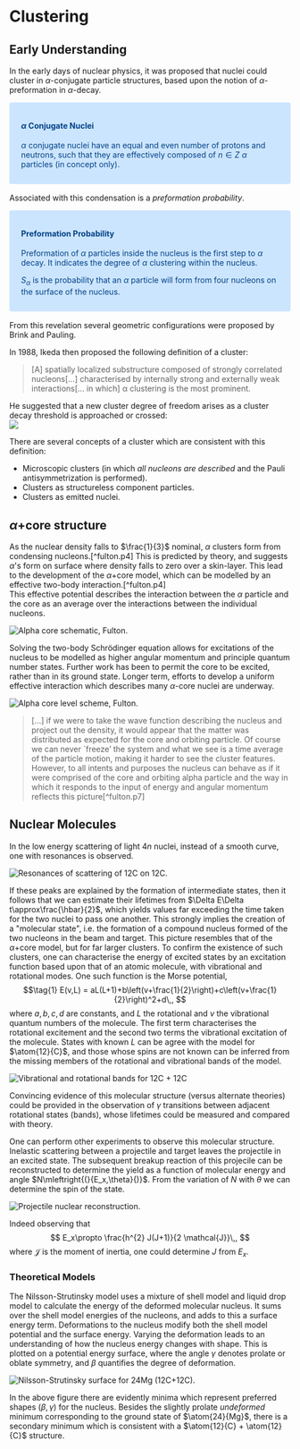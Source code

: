 Clustering
==========

<!-- notes-->
<!--
Initially (Brink, Pauling) proposed geometric clustering configurations. Ikeda followed with 
high BE of alpha means easy formation
high first ex means remains unpeturbed[bailey]
-->
<!-- end notes -->
Early Understanding
-------------------
In the early days of nuclear physics, it was proposed that nuclei could cluster in $\alpha$-conjugate particle structures, based upon the notion of $\alpha$-preformation in $\alpha$-decay. 
  <div style="color: #004085;background-color: #cce5ff;border-color: #b8daff;position: relative;padding: .75rem 1.25rem;margin-bottom: 1rem;border: 1px solid transparent;border-radius: .25rem;">

  #### $\alpha$ Conjugate Nuclei

  $\alpha$ conjugate nuclei have an equal and even number of protons and neutrons, such that they are effectively composed of $n\in Z$ $\alpha$ particles (in concept only).

  </div>
  
  Associated with this condensation is a _preformation probability_.

  <div style="color: #004085;background-color: #cce5ff;border-color: #b8daff;position: relative;padding: .75rem 1.25rem;margin-bottom: 1rem;border: 1px solid transparent;border-radius: .25rem;">

  #### Preformation Probability

  Preformation of $\alpha$ particles inside the nucleus is the first step to $\alpha$ decay. It indicates the degree of $\alpha$ clustering within the nucleus.

  $S_\alpha$ is the probability that an $\alpha$ particle will form from four nucleons on the surface of the nucleus.

</div>
From this revelation several geometric configurations were proposed by Brink and Pauling.


In 1988, Ikeda then proposed the following definition of a cluster:

> [A] spatially localized substructure composed of strongly correlated nucleons[...] characterised by internally strong and externally weak interactions[... in which] α clustering is the most prominent.

He suggested that a new cluster degree of freedom arises as a cluster decay threshold is approached or crossed:  
![](ikeda.png)

There are several concepts of a cluster which are consistent with this definition:
- Microscopic clusters (in which _all nucleons are described_ and the Pauli antisymmetrization is performed).
- Clusters as structureless component particles.
- Clusters as emitted nuclei.

$\alpha$+core structure
-----------------------
As the nuclear density falls to $\frac{1}{3}$ nominal, $\alpha$ clusters form from condensing nucleons.[^fulton.p4] This is predicted by theory, and suggests $\alpha$'s form on surface where density falls to zero over a skin-layer. This lead to the development of the $\alpha$+core model, which can be modelled by an effective two-body interaction.[^fulton.p4]  
This effective potential describes the interaction between
the $\alpha$ particle and the core as an average over
the interactions between the individual nucleons.

![Alpha core schematic, Fulton.](alpha-core-schematic.png)

Solving the two-body Schrödinger equation allows for excitations of the nucleus to be modelled as higher angular momentum and principle quantum number states. Further work has been to permit the core to be excited, rather than in its ground state. Longer term, efforts to develop a uniform effective interaction which describes many $\alpha$-core nuclei are underway.
 
![Alpha core level scheme, Fulton.](alpha-core.png)  

> [...] if we were to take the wave function
describing the nucleus and project out the density, it would
appear that the matter was distributed as expected for the
core and orbiting particle. Of course we can never `freeze’
the system and what we see is a time average of the particle motion, making it harder to see the cluster features.
However, to all intents and purposes the nucleus can behave as if it were comprised of the core and orbiting alpha particle and the way in which it responds to the input of energy and angular momentum reflects this picture[^fulton.p7]


<!-- TODO mention other types of cluster particles -->

Nuclear Molecules
-----------------

In the low energy scattering of light $4n$ nuclei, instead of a smooth curve, one with resonances is observed.

![Resonances of scattering of 12C on 12C.](resonances.png)

If these peaks are explained by the formation of intermediate states, then it follows that we can estimate their lifetimes from $\Delta E\Delta t\approx\frac{\hbar}{2}$, which yields values far exceeding the time taken for the two nuclei to pass one another. This strongly implies the creation of a "molecular state", i.e. the formation of a compound nucleus formed of the two nucleons in the beam and target. This picture resembles that of the $\alpha$+core model, but for far larger clusters. To confirm the existence of such clusters, one can characterise the energy of excited states by an excitation function based upon that of an atomic molecule, with vibrational and rotational modes. One such function is the Morse potential, 
$$\tag{1}
    E(v,L) = aL(L+1)+b\left(v+\frac{1}{2}\right)+c\left(v+\frac{1}{2}\right)^2+d\,,
$$
where $a,b,c,d$ are constants, and $L$ the rotational and $v$ the vibrational quantum numbers of the molecule. The first term characterises the rotational excitement and the second two terms the vibrational excitation of the molecule. States with known $L$ can be agree with the model for $\atom{12}{C}$, and those whose spins are not known can be inferred from the missing members of the rotational and vibrational bands of the model.

![Vibrational and rotational bands for 12C + 12C](vibrational.png)

Convincing evidence of this molecular structure (versus alternate theories) could be provided in the observation of $\gamma$ transitions between adjacent rotational states (bands), whose lifetimes could be measured and compared with theory.

One can perform other experiments to observe this molecular structure. Inelastic scattering between a projectile and target leaves the projectile in an excited state. The subsequent breakup reaction of this projecile can be reconstructed to determine the yield as a function of molecular energy and angle $N\mleftright{(}{E_x,\theta}{)}$.
From the variation of $N$ with $\theta$ we can determine the spin of the state.

![Projectile nuclear reconstruction.](nuclear-collision.png)

Indeed observing that 
$$
E_x\propto \frac{h^{2} J(J+1)}{2 \mathcal{J}}\,,
$$
where $\mathcal{J}$ is the moment of inertia,
one could determine $J$ from $E_x$.

### Theoretical Models
The Nilsson-Strutinsky model uses a mixture of shell model and liquid drop model to calculate the energy of the deformed molecular nucleus. It sums over the shell model energies of the nucleons, and adds to this a surface energy term. Deformations to the nucleus modify both the shell model potential and the surface energy. Varying the deformation leads to an understanding of how the nucleus energy changes with shape. This is plotted on a potential energy surface, where the angle $\gamma$ denotes prolate or oblate symmetry, and $\beta$ quantifies the degree of deformation.

![Nilsson-Strutinsky surface for 24Mg (12C+12C).](nilsson.png)

In the above figure there are evidently minima which represent preferred shapes $(\beta, \gamma)$ for the nucleus. Besides the slightly prolate *undeformed* minimum corresponding to the ground state of $\atom{24}{Mg}$, there is a secondary minimum which is consistent with a $\atom{12}{C} + \atom{12}{C}$ structure.

<!-- alpha chains with Brink's model agreeing with the Nilsson Strutinsky model -->